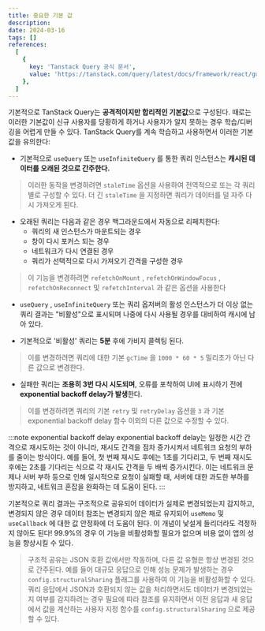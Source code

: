 ```yaml
---
title: 중요한 기본 값
description:
date: 2024-03-16
tags: []
references:
  [
    {
      key: 'Tanstack Query 공식 문서',
      value: 'https://tanstack.com/query/latest/docs/framework/react/guides/important-defaults',
    },
  ]
---
```


기본적으로 TanStack Query는 **공격적이지만 합리적인 기본값**으로 구성된다. 때로는 이러한 기본값이 신규 사용자를 당황하게 하거나 사용자가 알지 못하는 경우 학습/디버깅을 어렵게 만들 수 있다. TanStack Query를 계속 학습하고 사용하면서 이러한 기본값을 유의한다:

- 기본적으로 `useQuery` 또는 `useInfiniteQuery` 를 통한 쿼리 인스턴스는 **캐시된 데이터를 오래된 것으로 간주한다.**

> 이러한 동작을 변경하려면 `staleTime` 옵션을 사용하여 전역적으로 또는 각 쿼리별로 구성할 수 있다. 더 긴 `staleTime` 을 지정하면 쿼리가 데이터를 덜 자주 다시 가져오게 된다.

- 오래된 쿼리는 다음과 같은 경우 백그라운드에서 자동으로 리페치한다:
  - 쿼리의 새 인스턴스가 마운트되는 경우
  - 창이 다시 포커스 되는 경우
  - 네트워크가 다시 연결된 경우
  - 쿼리가 선택적으로 다시 가져오기 간격을 구성한 경우

> 이 기능을 변경하려면 `refetchOnMount` , `refetchOnWindowFocus` , `refetchOnReconnect` 및 `refetchInterval` 과 같은 옵션을 사용한다

- `useQuery` , `useInfiniteQuery` 또는 쿼리 옵저버의 활성 인스턴스가 더 이상 없는 쿼리 결과는 "비활성"으로 표시되며 나중에 다시 사용될 경우를 대비하여 캐시에 남아 있다.

- 기본적으로 '비활성' 쿼리는 **5분** 후에 가비지 콜렉팅 된다.

> 이를 변경하려면 쿼리에 대한 기본 `gcTime` 을 `1000 * 60 * 5` 밀리초가 아닌 다른 값으로 변경한다.

- 실패한 쿼리는 **조용히 3번 다시 시도되며**, 오류를 포착하여 UI에 표시하기 전에 **exponential backoff delay가 발생**한다.

> 이를 변경하려면 쿼리의 기본 `retry` 및 `retryDelay` 옵션을 `3` 과 기본 exponential backoff delay 함수 이외의 다른 값으로 수정할 수 있다.

:::note exponential backoff delay
exponential backoff delay는 일정한 시간 간격으로 재시도하는 것이 아니라, 재시도 간격을 점차 증가시켜서 네트워크 요청의 부하를 줄이는 방식이다. 예를 들어, 첫 번째 재시도 후에는 1초를 기다리고, 두 번째 재시도 후에는 2초를 기다리는 식으로 각 재시도 간격을 두 배씩 증가시킨다. 이는 네트워크 문제나 서버 부하 등으로 인해 일시적으로 요청이 실패할 때, 서버에 대한 과도한 부하를 방지하고, 네트워크 혼잡을 완화하는 데 도움이 된다.
:::

기본적으로 쿼리 결과는 구조적으로 공유되어 데이터가 실제로 변경되었는지 감지하고, 변경되지 않은 경우 데이터 참조는 변경되지 않은 채로 유지되어 `useMemo` 및 `useCallback` 에 대한 값 안정화에 더 도움이 된다. 이 개념이 낯설게 들리더라도 걱정하지 않아도 된다! 99.9%의 경우 이 기능을 비활성화할 필요가 없으며 비용 없이 앱의 성능을 향상시킬 수 있다.

> 구조적 공유는 JSON 호환 값에서만 작동하며, 다른 값 유형은 항상 변경된 것으로 간주된다. 예를 들어 대규모 응답으로 인해 성능 문제가 발생하는 경우 `config.structuralSharing` 플래그를 사용하여 이 기능을 비활성화할 수 있다. 쿼리 응답에서 JSON과 호환되지 않는 값을 처리하면서도 데이터가 변경되었는지 여부를 감지하려는 경우 필요에 따라 참조를 유지하면서 이전 응답과 새 응답에서 값을 계산하는 사용자 지정 함수를 `config.structuralSharing` 으로 제공할 수 있다.
